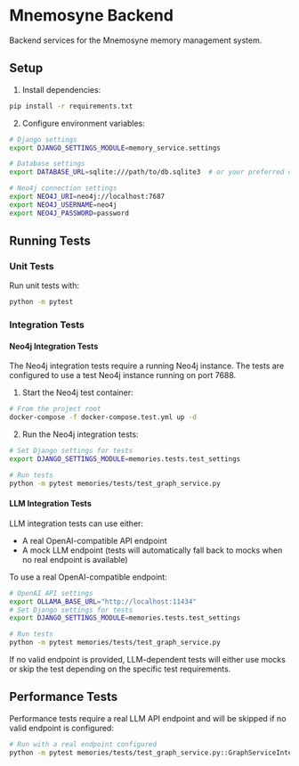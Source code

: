 # Mnemosyne Backend

Backend services for the Mnemosyne memory management system.

## Setup

1. Install dependencies:
```bash
pip install -r requirements.txt
```

2. Configure environment variables:
```bash
# Django settings
export DJANGO_SETTINGS_MODULE=memory_service.settings

# Database settings
export DATABASE_URL=sqlite:///path/to/db.sqlite3  # or your preferred database

# Neo4j connection settings
export NEO4J_URI=neo4j://localhost:7687
export NEO4J_USERNAME=neo4j
export NEO4J_PASSWORD=password
```

## Running Tests

### Unit Tests

Run unit tests with:
```bash
python -m pytest
```

### Integration Tests

#### Neo4j Integration Tests

The Neo4j integration tests require a running Neo4j instance. The tests are configured to use a test Neo4j instance running on port 7688.

1. Start the Neo4j test container:
```bash
# From the project root
docker-compose -f docker-compose.test.yml up -d
```

2. Run the Neo4j integration tests:
```bash
# Set Django settings for tests
export DJANGO_SETTINGS_MODULE=memories.tests.test_settings

# Run tests
python -m pytest memories/tests/test_graph_service.py
```

#### LLM Integration Tests

LLM integration tests can use either:
- A real OpenAI-compatible API endpoint
- A mock LLM endpoint (tests will automatically fall back to mocks when no real endpoint is available)

To use a real OpenAI-compatible endpoint:

```bash
# OpenAI API settings
export OLLAMA_BASE_URL="http://localhost:11434"
# Set Django settings for tests
export DJANGO_SETTINGS_MODULE=memories.tests.test_settings

# Run tests
python -m pytest memories/tests/test_graph_service.py
```

If no valid endpoint is provided, LLM-dependent tests will either use mocks or skip the test depending on the specific test requirements.

## Performance Tests

Performance tests require a real LLM API endpoint and will be skipped if no valid endpoint is configured:

```bash
# Run with a real endpoint configured
python -m pytest memories/tests/test_graph_service.py::GraphServiceIntegrationTest::test_performance_simple
```
